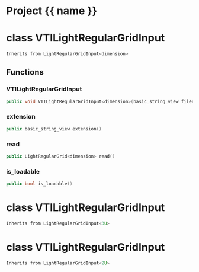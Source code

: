<script setup>
import {useRoute} from 'vitepress'
const {path} = useRoute()
const tokens = path.split('/')
const words = tokens[2].split('-');
for (let i = 0; i < words.length; i++) {
    words[i] = words[i].charAt(0).toUpperCase() + words[i].slice(1);
    words[i] = words[i].replace('geode', 'Geode')
}
const name = words.join('-');
</script>
# Project {{ name }}

# class VTILightRegularGridInput


```cpp
Inherits from LightRegularGridInput<dimension>
```



## Functions

### VTILightRegularGridInput

```cpp
public void VTILightRegularGridInput<dimension>(basic_string_view filename)
```


### extension

```cpp
public basic_string_view extension()
```


### read

```cpp
public LightRegularGrid<dimension> read()
```


### is_loadable

```cpp
public bool is_loadable()
```




# class VTILightRegularGridInput


```cpp
Inherits from LightRegularGridInput<3U>
```



# class VTILightRegularGridInput


```cpp
Inherits from LightRegularGridInput<2U>
```



